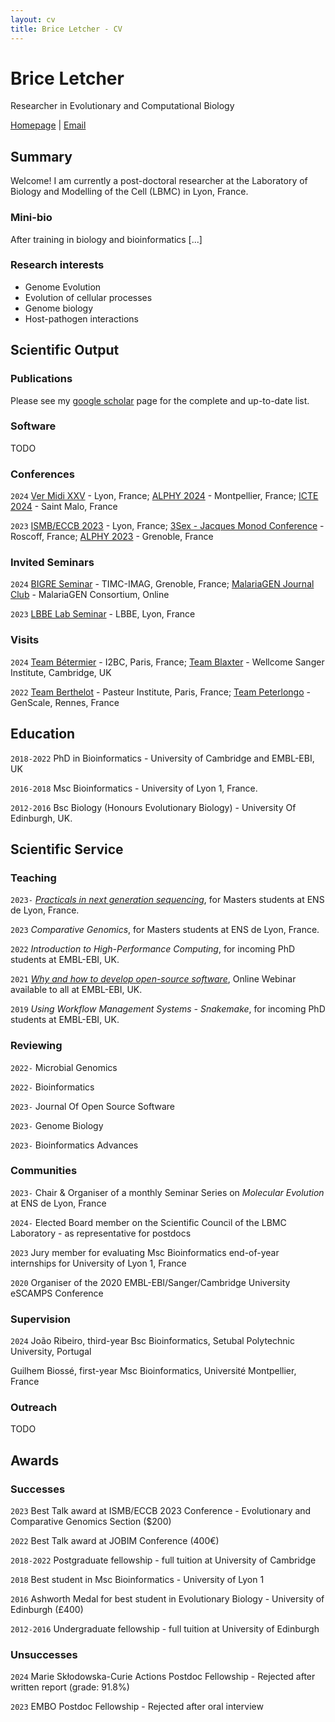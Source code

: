 ```yaml
---
layout: cv
title: Brice Letcher - CV
---
```

# Brice Letcher
Researcher in Evolutionary and Computational Biology


<div id="webaddress">
<a href="https://www.ens-lyon.fr/LBMC/equipes/NematodeCell?set_language=en&cl=en">Homepage</a>
| <a href="brice.letcher@ens-lyon.fr">Email</a>
</div>

## Summary

Welcome! I am currently a post-doctoral researcher at the Laboratory of Biology and Modelling of the Cell (LBMC) in Lyon, France.

### Mini-bio

After training in biology and bioinformatics [...]

### Research interests

* Genome Evolution
* Evolution of cellular processes
* Genome biology
* Host-pathogen interactions


## Scientific Output

### Publications

Please see my [google scholar](https://scholar.google.com/citations?user=4KXvLoIAAAAJ&hl=fr&oi=ao) page for the complete and up-to-date list.

### Software

TODO

### Conferences

`2024`
[Ver Midi XXV](https://vermidi25.sciencesconf.org/) - Lyon, France;
[ALPHY 2024](https://alphy2024.sciencesconf.org/resource/page/id/1) - Montpellier, France;
[ICTE 2024](https://icte2024.sciencesconf.org/) - Saint Malo, France

`2023`
[ISMB/ECCB 2023](https://www.iscb.org/ismbeccb2023) - Lyon, France;
[3Sex - Jacques Monod Conference](https://www.insb.cnrs.fr/fr/sex-unfolded-sex-asex-sexes) - Roscoff, France;
[ALPHY 2023](https://alphy-aiem-2023.sciencesconf.org/) - Grenoble, France

### Invited Seminars

`2024`
[BIGRE Seminar](https://bi-gre.github.io/) - TIMC-IMAG, Grenoble, France;
[MalariaGEN Journal Club](https://youtu.be/vubawpY1tTA?feature=shared) - MalariaGEN Consortium, Online

`2023`
[LBBE Lab Seminar](https://lbbe.univ-lyon1.fr/fr) - LBBE, Lyon, France

### Visits

`2024`
[Team Bétermier](https://www.i2bc.paris-saclay.fr/equipe-programmed-genome-rearrangements/) - I2BC, Paris, France;
[Team Blaxter](https://www.sanger.ac.uk/group/blaxter-group/) - Wellcome Sanger Institute, Cambridge, UK

`2022`
[Team Berthelot](https://research.pasteur.fr/en/team/comparative-functional-genomics/) - Pasteur Institute, Paris, France;
[Team Peterlongo](https://team.inria.fr/genscale/) - GenScale, Rennes, France


## Education

`2018-2022`
PhD in Bioinformatics - University of Cambridge and EMBL-EBI, UK

`2016-2018`
Msc Bioinformatics - University of Lyon 1, France.


`2012-2016`
Bsc Biology (Honours Evolutionary Biology) - University Of Edinburgh, UK.


## Scientific Service


### Teaching

`2023-`
[_Practicals in next generation sequencing_](https://biologie.ens-lyon.fr/masterbiosciences/presentation-des-ue/les-ue-pratique/practicals-in-NGS), for Masters students at ENS de Lyon, France.

`2023`
_Comparative Genomics_, for Masters students at ENS de Lyon, France.

`2022`
_Introduction to High-Performance Computing_, for incoming PhD students at EMBL-EBI, UK.

`2021`
[_Why and how to develop open-source software_](https://www.ebi.ac.uk/training/events/open-access-why-build-open-source-software-and-how-do-it-successfully/), Online Webinar available to all at EMBL-EBI, UK.

`2019`
_Using Workflow Management Systems - Snakemake_, for incoming PhD students at EMBL-EBI, UK.


### Reviewing

`2022-`
Microbial Genomics

`2022-`
Bioinformatics

`2023-`
Journal Of Open Source Software

`2023-`
Genome Biology

`2023-`
Bioinformatics Advances

### Communities

`2023-`
Chair & Organiser of a monthly Seminar Series on _Molecular Evolution_ at ENS de Lyon, France

`2024-`
Elected Board member on the Scientific Council of the LBMC Laboratory - as representative for postdocs

`2023`
Jury member for evaluating Msc Bioinformatics end-of-year internships for University of Lyon 1, France

`2020`
Organiser of the 2020 EMBL-EBI/Sanger/Cambridge University eSCAMPS Conference

### Supervision

`2024`
João Ribeiro, third-year Bsc Bioinformatics, Setubal Polytechnic University, Portugal

Guilhem Biossé, first-year Msc Bioinformatics, Université Montpellier, France

### Outreach

TODO

## Awards

### Successes

`2023`
Best Talk award at ISMB/ECCB 2023 Conference - Evolutionary and Comparative Genomics Section ($200)

`2022`
Best Talk award at JOBIM Conference (400€)

`2018-2022`
Postgraduate fellowship - full tuition at University of Cambridge

`2018`
Best student in Msc Bioinformatics - University of Lyon 1

`2016`
Ashworth Medal for best student in Evolutionary Biology - University of Edinburgh (£400)

`2012-2016`
Undergraduate fellowship - full tuition at University of Edinburgh

### Unsuccesses

`2024`
Marie Skłodowska-Curie Actions Postdoc Fellowship - Rejected after written report (grade: 91.8%)

`2023`
EMBO Postdoc Fellowship - Rejected after oral interview



<!-- ### Footer

Last updated: May 2013 -->


